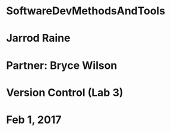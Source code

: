# SoftwareDevMethodsAndTools
# Jarrod Raine
# Partner: Bryce Wilson
# Version Control (Lab 3)
# Feb 1, 2017
